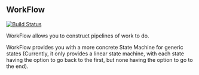 ## WorkFlow

[![Build Status](https://travis-ci.org/younata/WorkFlow.svg?branch=master)](https://travis-ci.org/younata/WorkFlow)

WorkFlow allows you to construct pipelines of work to do.

WorkFlow provides you with a more concrete State Machine for generic states (Currently, it only provides a linear state machine, with each state having the option to go back to the first, but none having the option to go to the end).
